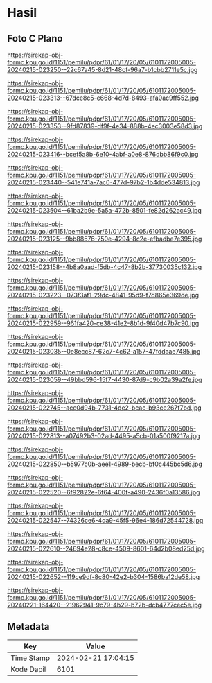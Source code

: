 # Hasil

## Foto C Plano

https://sirekap-obj-formc.kpu.go.id/1151/pemilu/pdpr/61/01/17/20/05/6101172005005-20240215-023250--22c67a45-8d21-48cf-96a7-b1cbb2711e5c.jpg

https://sirekap-obj-formc.kpu.go.id/1151/pemilu/pdpr/61/01/17/20/05/6101172005005-20240215-023313--67dce8c5-e668-4d7d-8493-afa0ac9ff552.jpg

https://sirekap-obj-formc.kpu.go.id/1151/pemilu/pdpr/61/01/17/20/05/6101172005005-20240215-023353--9fd87839-df9f-4e34-888b-4ec3003e58d3.jpg

https://sirekap-obj-formc.kpu.go.id/1151/pemilu/pdpr/61/01/17/20/05/6101172005005-20240215-023416--bcef5a8b-6e10-4abf-a0e8-876dbb86f9c0.jpg

https://sirekap-obj-formc.kpu.go.id/1151/pemilu/pdpr/61/01/17/20/05/6101172005005-20240215-023440--541e741a-7ac0-477d-97b2-1b4dde534813.jpg

https://sirekap-obj-formc.kpu.go.id/1151/pemilu/pdpr/61/01/17/20/05/6101172005005-20240215-023504--61ba2b9e-5a5a-472b-8501-fe82d262ac49.jpg

https://sirekap-obj-formc.kpu.go.id/1151/pemilu/pdpr/61/01/17/20/05/6101172005005-20240215-023125--9bb88576-750e-4294-8c2e-efbadbe7e395.jpg

https://sirekap-obj-formc.kpu.go.id/1151/pemilu/pdpr/61/01/17/20/05/6101172005005-20240215-023158--4b8a0aad-f5db-4c47-8b2b-37730035c132.jpg

https://sirekap-obj-formc.kpu.go.id/1151/pemilu/pdpr/61/01/17/20/05/6101172005005-20240215-023223--073f3af1-29dc-4841-95d9-f7d865e369de.jpg

https://sirekap-obj-formc.kpu.go.id/1151/pemilu/pdpr/61/01/17/20/05/6101172005005-20240215-022959--961fa420-ce38-41e2-8b1d-9f40d47b7c90.jpg

https://sirekap-obj-formc.kpu.go.id/1151/pemilu/pdpr/61/01/17/20/05/6101172005005-20240215-023035--0e8ecc87-62c7-4c62-a157-47fddaae7485.jpg

https://sirekap-obj-formc.kpu.go.id/1151/pemilu/pdpr/61/01/17/20/05/6101172005005-20240215-023059--49bbd596-15f7-4430-87d9-c9b02a39a2fe.jpg

https://sirekap-obj-formc.kpu.go.id/1151/pemilu/pdpr/61/01/17/20/05/6101172005005-20240215-022745--ace0d94b-7731-4de2-bcac-b93ce267f7bd.jpg

https://sirekap-obj-formc.kpu.go.id/1151/pemilu/pdpr/61/01/17/20/05/6101172005005-20240215-022813--a07492b3-02ad-4495-a5cb-01a500f9217a.jpg

https://sirekap-obj-formc.kpu.go.id/1151/pemilu/pdpr/61/01/17/20/05/6101172005005-20240215-022850--b5977c0b-aee1-4989-becb-bf0c445bc5d6.jpg

https://sirekap-obj-formc.kpu.go.id/1151/pemilu/pdpr/61/01/17/20/05/6101172005005-20240215-022520--6f92822e-6f64-400f-a490-2436f0a13586.jpg

https://sirekap-obj-formc.kpu.go.id/1151/pemilu/pdpr/61/01/17/20/05/6101172005005-20240215-022547--74326ce6-4da9-45f5-96e4-186d72544728.jpg

https://sirekap-obj-formc.kpu.go.id/1151/pemilu/pdpr/61/01/17/20/05/6101172005005-20240215-022610--24694e28-c8ce-4509-8601-64d2b08ed25d.jpg

https://sirekap-obj-formc.kpu.go.id/1151/pemilu/pdpr/61/01/17/20/05/6101172005005-20240215-022652--119ce9df-8c80-42e2-b304-1586ba12de58.jpg

https://sirekap-obj-formc.kpu.go.id/1151/pemilu/pdpr/61/01/17/20/05/6101172005005-20240221-164420--21962941-9c79-4b29-b72b-dcb4777cec5e.jpg


## Metadata

| Key        | Value               |
| ---------- | ------------------- |
| Time Stamp | 2024-02-21 17:04:15 |
| Kode Dapil | 6101                |



